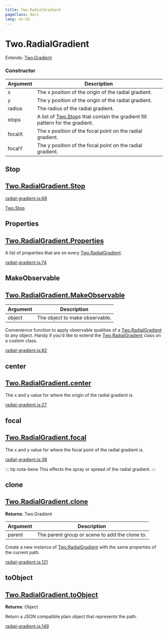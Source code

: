 ```yaml
---
title: Two.RadialGradient
pageClass: docs
lang: en-US
---
```


# Two.RadialGradient


<div class="extends">

Extends: [Two.Gradient](/docs/effects/gradient/)

</div>





<div class="meta">
  <custom-button text="Source" type="source" href="https://github.com/jonobr1/two.js/blob/main/src/effects/radial-gradient.js" />
</div>



### Constructor


| Argument | Description |
| ---- | ----------- |
|  x  | The x position of the origin of the radial gradient. |
|  y  | The y position of the origin of the radial gradient. |
|  radius  | The radius of the radial gradient. |
|  stops  | A list of [Two.Stop](/docs/stop)s that contain the gradient fill pattern for the gradient. |
|  focalX  | The x position of the focal point on the radial gradient. |
|  focalY  | The y position of the focal point on the radial gradient. |



<div class="static member ">

## Stop

<h2 class="longname" aria-hidden="true"><a href="#Stop"><span class="prefix">Two.RadialGradient.</span><span class="shortname">Stop</span></a></h2>

















<div class="meta">

  <a class="lineno" target="_blank" rel="noopener noreferrer" href="https://github.com/jonobr1/two.js/blob/main/src/effects/radial-gradient.js#L68">
    radial-gradient.js:68
  </a>

</div>





<div class="see">

[Two.Stop](/docs/stop)

</div>


</div>



<div class="static member ">

## Properties

<h2 class="longname" aria-hidden="true"><a href="#Properties"><span class="prefix">Two.RadialGradient.</span><span class="shortname">Properties</span></a></h2>










<div class="properties">

A list of properties that are on every [Two.RadialGradient](/docs/radialgradient).

</div>








<div class="meta">

  <a class="lineno" target="_blank" rel="noopener noreferrer" href="https://github.com/jonobr1/two.js/blob/main/src/effects/radial-gradient.js#L74">
    radial-gradient.js:74
  </a>

</div>






</div>



<div class="static function ">

## MakeObservable

<h2 class="longname" aria-hidden="true"><a href="#MakeObservable"><span class="prefix">Two.RadialGradient.</span><span class="shortname">MakeObservable</span></a></h2>












<div class="params">

| Argument | Description |
| ---- | ----------- |
|  object  | The object to make observable. |
</div>




<div class="description">

Convenience function to apply observable qualities of a [Two.RadialGradient](/docs/radialgradient) to any object. Handy if you'd like to extend the [Two.RadialGradient](/docs/radialgradient) class on a custom class.

</div>



<div class="meta">

  <a class="lineno" target="_blank" rel="noopener noreferrer" href="https://github.com/jonobr1/two.js/blob/main/src/effects/radial-gradient.js#L82">
    radial-gradient.js:82
  </a>

</div>






</div>



<div class="instance member ">

## center

<h2 class="longname" aria-hidden="true"><a href="#center"><span class="prefix">Two.RadialGradient.</span><span class="shortname">center</span></a></h2>










<div class="properties">

The x and y value for where the origin of the radial gradient is.

</div>








<div class="meta">

  <a class="lineno" target="_blank" rel="noopener noreferrer" href="https://github.com/jonobr1/two.js/blob/main/src/effects/radial-gradient.js#L27">
    radial-gradient.js:27
  </a>

</div>






</div>



<div class="instance member ">

## focal

<h2 class="longname" aria-hidden="true"><a href="#focal"><span class="prefix">Two.RadialGradient.</span><span class="shortname">focal</span></a></h2>










<div class="properties">

The x and y value for where the focal point of the radial gradient is.

</div>








<div class="meta">

  <a class="lineno" target="_blank" rel="noopener noreferrer" href="https://github.com/jonobr1/two.js/blob/main/src/effects/radial-gradient.js#L38">
    radial-gradient.js:38
  </a>

</div>



<div class="tags">


::: tip nota-bene
This effects the spray or spread of the radial gradient.
:::


</div>




</div>



<div class="instance function ">

## clone

<h2 class="longname" aria-hidden="true"><a href="#clone"><span class="prefix">Two.RadialGradient.</span><span class="shortname">clone</span></a></h2>




<div class="returns">

__Returns__: Two.Gradient



</div>









<div class="params">

| Argument | Description |
| ---- | ----------- |
|  parent  | The parent group or scene to add the clone to. |
</div>




<div class="description">

Create a new instance of [Two.RadialGradient](/docs/radialgradient) with the same properties of the current path.

</div>



<div class="meta">

  <a class="lineno" target="_blank" rel="noopener noreferrer" href="https://github.com/jonobr1/two.js/blob/main/src/effects/radial-gradient.js#L121">
    radial-gradient.js:121
  </a>

</div>






</div>



<div class="instance function ">

## toObject

<h2 class="longname" aria-hidden="true"><a href="#toObject"><span class="prefix">Two.RadialGradient.</span><span class="shortname">toObject</span></a></h2>




<div class="returns">

__Returns__: Object



</div>












<div class="description">

Return a JSON compatible plain object that represents the path.

</div>



<div class="meta">

  <a class="lineno" target="_blank" rel="noopener noreferrer" href="https://github.com/jonobr1/two.js/blob/main/src/effects/radial-gradient.js#L149">
    radial-gradient.js:149
  </a>

</div>






</div>


